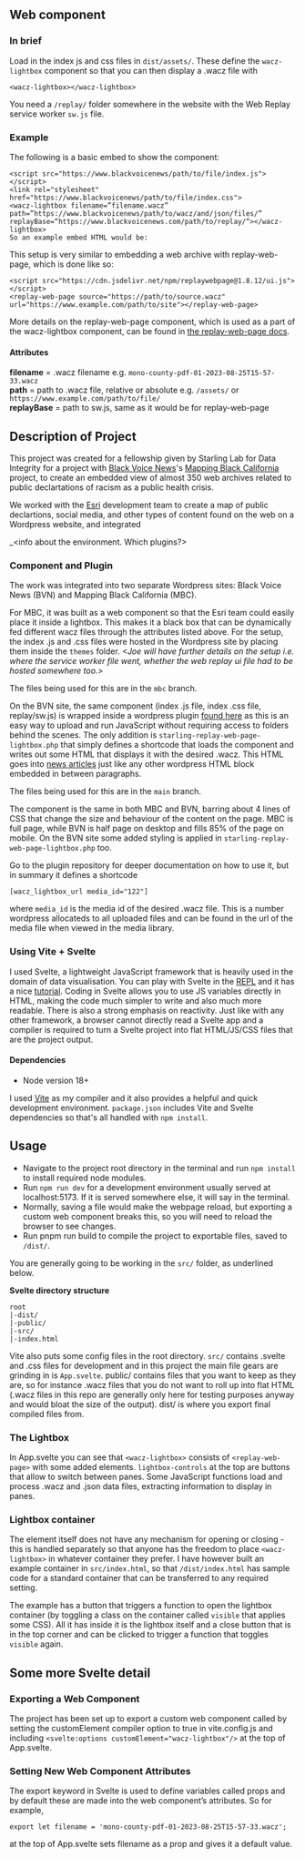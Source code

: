 
## Web component

### In brief

Load in the index js and css files in `dist/assets/`. These define the `wacz-lightbox` component so that you can then display a .wacz file with

`<wacz-lightbox></wacz-lightbox>`

You need a `/replay/` folder somewhere in the website with the Web Replay service worker `sw.js` file.

### Example

The following is a basic embed to show the component:

```
<script src="https://www.blackvoicenews/path/to/file/index.js"></script>
<link rel="stylesheet" href="https://www.blackvoicenews/path/to/file/index.css">
<wacz-lightbox filename=”filename.wacz” path=”https://www.blackvoicenews/path/to/wacz/and/json/files/” replayBase=“https://www.blackvoicenews.com/path/to/replay/“></wacz-lightbox>
So an example embed HTML would be:
```

This setup is very similar to embedding a web archive with replay-web-page, which is done like so:

```
<script src="https://cdn.jsdelivr.net/npm/replaywebpage@1.8.12/ui.js"></script>
<replay-web-page source="https://path/to/source.wacz"
url="https://www.example.com/path/to/site"></replay-web-page>
```

More details on the replay-web-page component, which is used as a part of the wacz-lightbox component, can be found in [the replay-web-page docs](https://replayweb.page/docs/embedding).

#### Attributes

**filename** = .wacz filename e.g. `mono-county-pdf-01-2023-08-25T15-57-33.wacz`  
**path** = path to .wacz file, relative or absolute e.g. `/assets/` or `https://www.example.com/path/to/file/`  
**replayBase** = path to sw.js, same as it would be for replay-web-page  

## Description of Project
This project was created for a fellowship given by Starling Lab for Data Integrity for a project with [Black Voice News](https://blackvoicenews.com/)'s [Mapping Black California](https://mappingblackca.com/) project, to create an embedded view of almost 350 web archives related to public declartations of racism as a public health crisis.

We worked with the [Esri](https://www.esri.com/en-us/home) development team to create a map of public declartions, social media, and other types of content found on the web on a Wordpress website, and integrated

_<info about the environment. Which plugins?>  

### Component and Plugin
The work was integrated into two separate Wordpress sites: Black Voice News (BVN) and Mapping Black California (MBC).

For MBC, it was built as a web component so that the Esri team could easily place it inside a lightbox. This makes it a black box that can be dynamically fed different wacz files through the attributes listed above. For the setup, the index .js and .css files were hosted in the Wordpress site by placing them inside the `themes` folder. _<Joe will have further details on the setup i.e. where the service worker file went, whether the web replay ui file had to be hosted somewhere too.>_

The files being used for this are in the `mbc` branch.

On the BVN site, the same component (index .js file, index .css file, replay/sw.js) is wrapped inside a wordpress plugin [found here](https://github.com/starlinglab/bvn-wordpess-plugin/) as this is an easy way to upload and run JavaScript without requiring access to folders behind the scenes. The only addition is `starling-replay-web-page-lightbox.php` that simply defines a shortcode that loads the component and writes out some HTML that displays it with the desired .wacz. This HTML goes into [news articles](https://blackvoicenews.com/2023/11/13/black-california-racism-public-health-crisis/) just like any other wordpress HTML block embedded in between paragraphs.

The files being used for this are in the `main` branch.

The component is the same in both MBC and BVN, barring about 4 lines of CSS that change the size and behaviour of the content on the page. MBC is full page, while BVN is half page on desktop and fills 85% of the page on mobile. On the BVN site some added styling is applied in `starling-replay-web-page-lightbox.php` too.

Go to the plugin repository for deeper documentation on how to use it, but in summary it defines a shortcode

```[wacz_lightbox_url media_id="122"]```

where `media_id` is the media id of the desired .wacz file. This is a number wordpress allocateds to all uploaded files and can be found in the url of the media file when viewed in the media library.

### Using Vite + Svelte
I used Svelte, a lightweight JavaScript framework that is heavily used in the domain of data visualisation. You can play with Svelte in the [REPL](https://svelte.dev/repl/hello-world) and it has a nice [tutorial](https://learn.svelte.dev/tutorial/welcome-to-svelte). Coding in Svelte allows you to use JS variables directly in HTML, making the code much simpler to write and also much more readable. There is also a strong emphasis on reactivity. Just like with any other framework, a browser cannot directly read a Svelte app and a compiler is required to turn a Svelte project into flat HTML/JS/CSS files that are the project output.

#### Dependencies
* Node version 18+

I used [Vite](https://vitejs.dev/) as my compiler and it also provides a helpful and quick development environment. `package.json` includes Vite and Svelte dependencies so that's all handled with `npm install`.

## Usage 

* Navigate to the project root directory in the terminal and run `npm install` to install required node modules.
* Run `npm run dev` for a development environment usually served at localhost:5173. If it is served somewhere else, it will say in the terminal.
* Normally, saving a file would make the webpage reload, but exporting a custom web component breaks this, so you will need to reload the browser to see changes.
* Run pnpm run build to compile the project to exportable files, saved to `/dist/`.

You are generally going to be working in the `src/` folder, as underlined below. 

**Svelte directory structure**
```
root
|-dist/
|-public/
|-src/
|-index.html
```

Vite also puts some config files in the root directory. `src/` contains .svelte and .css files for development and in this project the main file gears are grinding in is `App.svelte`. public/ contains files that you want to keep as they are, so for instance .wacz files that you do not want to roll up into flat HTML (.wacz files in this repo are generally only here for testing purposes anyway and would bloat the size of the output). dist/ is where you export final compiled files from.

### The Lightbox
In App.svelte you can see that `<wacz-lightbox>` consists of `<replay-web-page>` with some added elements. `lightbox-controls` at the top are buttons that allow to switch between panes. Some JavaScript functions load and process .wacz and .json data files, extracting information to display in panes.

### Lightbox container

The element itself does not have any mechanism for opening or closing - this is handled separately so that anyone has the freedom to place `<wacz-lightbox>` in whatever container they prefer. I have however built an example container in `src/index.html`, so that `/dist/index.html` has sample code for a standard container that can be transferred to any required setting.

The example has a button that triggers a function to open the lightbox container (by toggling a class on the container called `visible` that applies some CSS). All it has inside it is the lightbox itself and a close button that is in the top corner and can be clicked to trigger a function that toggles `visible` again.

## Some more Svelte detail

### Exporting a Web Component
The project has been set up to export a custom web component called <wacz-lightbox> by setting the customElement compiler option to true in vite.config.js and including
`<svelte:options customElement="wacz-lightbox"/>`
at the top of App.svelte.

### Setting New Web Component Attributes
The export keyword in Svelte is used to define variables called props and by default these are made into the web component’s attributes. So for example,

`export let filename = 'mono-county-pdf-01-2023-08-25T15-57-33.wacz';`

at the top of App.svelte sets filename as a prop and gives it a default value.
